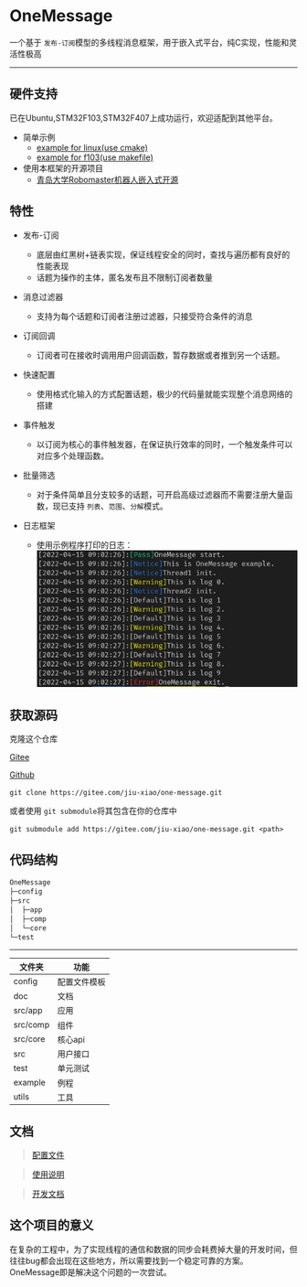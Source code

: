 # OneMessage

一个基于 `发布-订阅`模型的多线程消息框架，用于嵌入式平台，纯C实现，性能和灵活性极高

------------------------------------------------------------------------

## 硬件支持

已在Ubuntu,STM32F103,STM32F407上成功运行，欢迎适配到其他平台。

* 简单示例
  * [example for linux(use cmake)](https://gitee.com/jiu-xiao/msg-example.git)
  * [example for f103(use makefile)](https://gitee.com/jiu-xiao/om-example-mcu.git)
* 使用本框架的开源项目
  * [青岛大学Robomaster机器人嵌入式开源](https://gitee.com/qdu-rm-2022/qdu-rm-mcu)

## 特性

* 发布-订阅

  * 底层由红黑树+链表实现，保证线程安全的同时，查找与遍历都有良好的性能表现
  * 话题为操作的主体，匿名发布且不限制订阅者数量
* 消息过滤器

  * 支持为每个话题和订阅者注册过滤器，只接受符合条件的消息
* 订阅回调

  * 订阅者可在接收时调用用户回调函数，暂存数据或者推到另一个话题。
* 快速配置

  * 使用格式化输入的方式配置话题，极少的代码量就能实现整个消息网络的搭建
* 事件触发

  * 以订阅为核心的事件触发器，在保证执行效率的同时，一个触发条件可以对应多个处理函数。
* 批量筛选

  * 对于条件简单且分支较多的话题，可开启高级过滤器而不需要注册大量函数，现已支持 `列表`、`范围`、`分解`模式。
* 日志框架

  * 使用示例程序打印的日志：![效果](img/log.png)

## 获取源码

克隆这个仓库

[Gitee](https://gitee.com/jiu-xiao/one-message.git)

[Github](https://github.com/Jiu-xiao/OneMessage.git)

```
git clone https://gitee.com/jiu-xiao/one-message.git
```

或者使用 `git submodule`将其包含在你的仓库中

```
git submodule add https://gitee.com/jiu-xiao/one-message.git <path>
```

## 代码结构

```
OneMessage
├─config
├─src
│  ├─app
│  ├─comp
│  └─core
└─test
```

---

| 文件夹   | 功能         |
| -------- | ------------ |
| config   | 配置文件模板 |
| doc      | 文档         |
| src/app  | 应用         |
| src/comp | 组件         |
| src/core | 核心api      |
| src      | 用户接口     |
| test     | 单元测试     |
| example  | 例程         |
| utils    | 工具         |

## 文档

> [配置文件](doc/config.md)

> [使用说明](doc/user.md)

> [开发文档](doc/dev.md)

## 这个项目的意义

在复杂的工程中，为了实现线程的通信和数据的同步会耗费掉大量的开发时间，但往往bug都会出现在这些地方，所以需要找到一个稳定可靠的方案。OneMessage即是解决这个问题的一次尝试。
